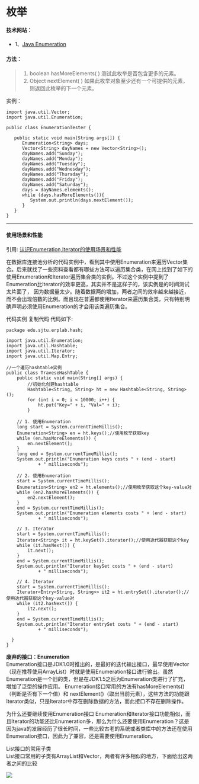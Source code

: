 枚举
============
#### 技术网站：

- 1、[Java Enumeration](http://www.runoob.com/java/java-enumeration-interface.html)
    
#### 方法：

> 1. boolean hasMoreElements( )
     测试此枚举是否包含更多的元素。 
> 2. Object nextElement( )
     如果此枚举对象至少还有一个可提供的元素，则返回此枚举的下一个元素。



实例：

    import java.util.Vector;
    import java.util.Enumeration;
     
    public class EnumerationTester {
     
       public static void main(String args[]) {
          Enumeration<String> days;
          Vector<String> dayNames = new Vector<String>();
          dayNames.add("Sunday");
          dayNames.add("Monday");
          dayNames.add("Tuesday");
          dayNames.add("Wednesday");
          dayNames.add("Thursday");
          dayNames.add("Friday");
          dayNames.add("Saturday");
          days = dayNames.elements();
          while (days.hasMoreElements()){
             System.out.println(days.nextElement()); 
          }
       }
    }


--------------------
#### 使用场景和性能

引用:
[认识Enumeration,Iterator的使用场景和性能](https://blog.csdn.net/jiangpan007/article/details/50477453)


在数据库连接池分析的代码实例中，看到其中使用Enumeration来遍历Vector集合。后来就找了一些资料查看都有哪些方法可以遍历集合类，在网上找到了如下的使用Enumeration和Iterator遍历集合类的实例。不过这个实例中提到了Enumeration比Iterator的效率更高，其实并不是这样子的，该实例是的时间测试太片面了， 因为数据量太少。随着数据两的增加，两者之间的效率越来越接近，而不会出现倍数的比例。而且现在普遍都使用Iterator来遍历集合类，只有特别明确声明必须使用Enumeration的才会用该类遍历集合。

代码实例
复制代码 代码如下:

    package edu.sjtu.erplab.hash;
 
    import java.util.Enumeration;
    import java.util.Hashtable;
    import java.util.Iterator;
    import java.util.Map.Entry;
     
    //一个遍历hashtable实例
    public class TraveseHashTable {
        public static void main(String[] args) {
            //初始化创建hashtable
            Hashtable<String, String> ht = new Hashtable<String, String>();
            for (int i = 0; i < 10000; i++) {
                ht.put("Key=" + i, "Val=" + i);
            }
 
        // 1. 使用Enumeration
        long start = System.currentTimeMillis();
        Enumeration<String> en = ht.keys();//使用枚举获取key
        while (en.hasMoreElements()) {
            en.nextElement();
        }
        long end = System.currentTimeMillis();
        System.out.println("Enumeration keys costs " + (end - start)
                + " milliseconds");
 
        // 2. 使用Enumeration
        start = System.currentTimeMillis();
        Enumeration<String> en2 = ht.elements();//使用枚举获取这个key-value对
        while (en2.hasMoreElements()) {
            en2.nextElement();
        }
        end = System.currentTimeMillis();
        System.out.println("Enumeration elements costs " + (end - start)
                + " milliseconds");
 
        // 3. Iterator
        start = System.currentTimeMillis();
        Iterator<String> it = ht.keySet().iterator();//使用迭代器获取这个key
        while (it.hasNext()) {
            it.next();
        }
        end = System.currentTimeMillis();
        System.out.println("Iterator keySet costs " + (end - start)
                + " milliseconds");
 
        // 4. Iterator
        start = System.currentTimeMillis();
        Iterator<Entry<String, String>> it2 = ht.entrySet().iterator();//使用迭代器获取这个key-value对
        while (it2.hasNext()) {
            it2.next();
        }
        end = System.currentTimeMillis();
        System.out.println("Iterator entrySet costs " + (end - start)
                + " milliseconds");
 
      }
    }



**废弃的接口：Enumeration** <br>
Enumeration接口是JDK1.0时推出的，是最好的迭代输出接口，最早使用Vector（现在推荐使用ArrayList）时就是使用Enumeration接口进行输出。虽然Enumeration是一个旧的类，但是在JDK1.5之后为Enumeration类进行了扩充，增加了泛型的操作应用。
Enumeration接口常用的方法有hasMoreElements()（判断是否有下一个值）和 nextElement()（取出当前元素），这些方法的功能跟Iterator类似，只是Iterator中存在删除数据的方法，而此接口不存在删除操作。<br>

为什么还要继续使用Enumeration接口
Enumeration和Iterator接口功能相似，而且Iterator的功能还比Enumeration多，那么为什么还要使用Enumeration？这是因为java的发展经历了很长时间，一些比较古老的系统或者类库中的方法还在使用Enumeration接口，因此为了兼容，还是需要使用Enumeration。<br>

List接口的常用子类 <br>
List接口常用的子类有ArrayList和Vector，两者有许多相似的地方，下面给出这两者之间的比较


![](https://img-blog.csdn.net/20160107165032295?watermark/2/text/aHR0cDovL2Jsb2cuY3Nkbi5uZXQv/font/5a6L5L2T/fontsize/400/fill/I0JBQkFCMA==/dissolve/70/gravity/Center)